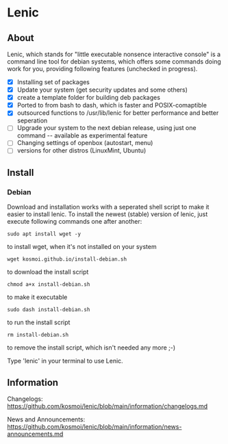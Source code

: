 # Lenic

## About

Lenic, which stands for "little executable nonsence interactive console" is a command line tool for debian systems, which offers some commands doing work for you, providing following features (unchecked in progress).

- [x] Installing set of packages
- [x] Update your system (get security updates and some others)
- [x] create a template folder for building deb packages
- [x] Ported to from bash to dash, which is faster and POSIX-comaptible
- [x] outsourced functions to /usr/lib/lenic for better performance and better seperation
- [ ] Upgrade your system to the next debian release, using just one command -- available as experimental feature
- [ ] Changing settings of openbox (autostart, menu)
- [ ] versions for other distros (LinuxMint, Ubuntu)

## Install

### Debian

Download and installation works with a seperated shell script to make it easier to install lenic. To install the newest (stable) version of lenic, just execute following commands one after another:

`sudo apt install wget -y`

to install wget, when it's not installed on your system

`wget kosmoi.github.io/install-debian.sh`

to download the install script

`chmod a+x install-debian.sh`

to make it executable

`sudo dash install-debian.sh`

to run the install script

`rm install-debian.sh`

to remove the install script, which isn't needed any more ;-)

Type 'lenic' in your terminal to use Lenic.

## Information

Changelogs: https://github.com/kosmoi/lenic/blob/main/information/changelogs.md

News and Announcements: https://github.com/kosmoi/lenic/blob/main/information/news-announcements.md
